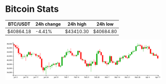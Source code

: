 # Bitcoin Stats

BTC/USDT|24h change|24h high|24h low|
|---|---|---|---|
|$40864.18|-4.41%|$43410.30|$40684.80|

<img src="./chart.svg">

